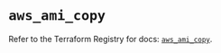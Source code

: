 # `aws_ami_copy`

Refer to the Terraform Registry for docs: [`aws_ami_copy`](https://registry.terraform.io/providers/hashicorp/aws/5.52.0/docs/resources/ami_copy).
